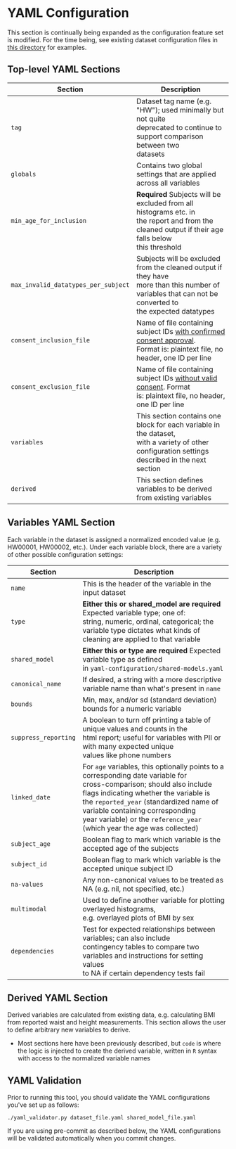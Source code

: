 # YAML Configuration

This section is continually being expanded as the configuration feature set is
modified. For the time being, see existing dataset configuration files in 
[this directory](https://gitlab.com/data-analysis5/phenotypes/process.phenotypes/-/tree/default/yaml-configuration)
for examples.

## Top-level YAML Sections

|Section|Description|
|---|---|
|`tag`|Dataset tag name (e.g. "HW"); used minimally but not quite <br>deprecated to continue to support comparison between two <br>datasets|
|`globals`|Contains two global settings that are applied across all variables|
|`min_age_for_inclusion`|**Required** Subjects will be excluded from all histograms etc. in<br>the report and from the cleaned output if their age falls below<br>this threshold|
|`max_invalid_datatypes_per_subject`|Subjects will be excluded from the cleaned output if they have<br>more than this number of variables that can not be converted to<br>the expected datatypes|
|`consent_inclusion_file`|Name of file containing subject IDs [with confirmed consent approval](description.md).<br>Format is: plaintext file, no header, one ID per line|
|`consent_exclusion_file`|Name of file containing subject IDs [without valid consent](description.md). Format<br>is: plaintext file, no header, one ID per line|
|`variables`|This section contains one block for each variable in the dataset,<br>with a variety of other configuration settings described in the next section|
|`derived`|This section defines variables to be derived from existing variables|

## Variables YAML Section

Each variable in the dataset is assigned a normalized encoded value (e.g. HW00001, HW00002, etc.).  Under each variable block, there are a variety of other possible configuration settings:

|Section|Description|
|---|---|
|`name`|This is the header of the variable in the input dataset|
|`type`|**Either this or shared_model are required** Expected variable type; one of:<br>string, numeric, ordinal, categorical; the variable type dictates what kinds of<br>cleaning are applied to that variable|
|`shared_model`|**Either this or type are required** Expected variable type as defined<br>in `yaml-configuration/shared-models.yaml`|
|`canonical_name`|If desired, a string with a more descriptive variable name than what's present in `name`|
|`bounds`|Min, max, and/or sd (standard deviation) bounds for a numeric variable|
|`suppress_reporting`|A boolean to turn off printing a table of unique values and counts in the<br>html report; useful for variables with PII or with many expected unique<br>values like phone numbers|
|`linked_date`|For `age` variables, this optionally points to a corresponding date variable for<br>cross-comparison; should also include flags indicating whether the variable is<br>the `reported_year` (standardized name of variable containing corresponding<br>year variable) or the `reference_year` (which year the age was collected)|
|`subject_age`|Boolean flag to mark which variable is the accepted age of the subjects|
|`subject_id`|Boolean flag to mark which variable is the accepted unique subject ID|
|`na-values`|Any non-canonical values to be treated as NA (e.g. nil, not specified, etc.)|
|`multimodal`|Used to define another variable for plotting overlayed histograms,<br>e.g. overlayed plots of BMI by sex|
|`dependencies`|Test for expected relationships between variables; can also include<br>contingency tables to compare two variables and instructions for setting values<br>to NA if certain dependency tests fail|

## Derived YAML Section

Derived variables are calculated from existing data, e.g. calculating BMI from reported waist and height measurements.  This section allows the user to define arbitrary new variables to derive.
- Most sections here have been previously described, but `code` is where the logic is injected to create the derived variable, written in `R` syntax with access to the normalized variable names

## YAML Validation

Prior to running this tool, you should validate the YAML configurations you've set up as follows:

`./yaml_validator.py dataset_file.yaml shared_model_file.yaml`

If you are using pre-commit as described below, the YAML configurations will be validated automatically when you commit changes.

